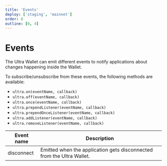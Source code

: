 ```yaml
---
title: 'Events'
deploy: ['staging', 'mainnet']
order: 8
outline: [0, 4]
---
```


# Events

The Ultra Wallet can emit different events to notify applications about changes happening inside the Wallet.

To subscribe/unsubscribe from these events, the following methods are available:

-   `ultra.on(eventName, callback)`
-   `ultra.off(eventName, callback)`
-   `ultra.once(eventName, callback)`
-   `ultra.prependListener(eventName, callback)`
-   `ultra.prependOnceListener(eventName, callback)`
-   `ultra.addListener(eventName, callback)`
-   `ultra.removeListener(eventName, callback)`

| Event name | Description                                                           |
| ---------- | --------------------------------------------------------------------- |
| disconnect | Emitted when the application gets disconnected from the Ultra Wallet. |
